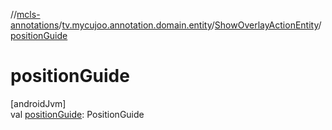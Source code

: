 //[mcls-annotations](../../../index.md)/[tv.mycujoo.annotation.domain.entity](../index.md)/[ShowOverlayActionEntity](index.md)/[positionGuide](position-guide.md)

# positionGuide

[androidJvm]\
val [positionGuide](position-guide.md): PositionGuide
